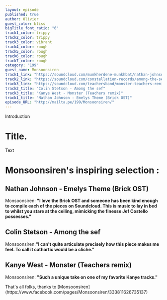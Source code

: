 ```yaml
---
layout: episode
published: true
author: Olivier
guest_color: bliss
bigTitle_font_ratio: "6"
track1_color: trippy
track2_color: trippy
track3_color: vibrant
track4_color: rough
track5_color: rough
track6_color: rough
track7_color: rough
category: "199"
guest_name: Monsoonsiren
track1_link: "https://soundcloud.com/munkherdene-munkhbat/nathan-johnson-emelys-theme"
track2_link: "https://soundcloud.com/constellation-records/among-the-sef"
track3_link: "https://soundcloud.com/teachersband/monster-teachers-remix"
track2_title: "Colin Stetson - Among the sef"
track3_title: "Kanye West - Monster (Teachers remix)"
track1_title: "Nathan Johnson - Emelys Theme (Brick OST)"
episode_URL: "http://mailta.pe/199/Monsoonsiren/"
---
```



<p id="introduction">Introduction</p>

# Title.

Text

# Monsoonsiren's inspiring selection :
 
## Nathan Johnson - Emelys Theme (Brick OST)
Monsoonsiren: **"**I love the Brick OST and someone has been kind enough to compile each of the pieces on Soundcloud. This is music to lay in bed to whilst you stare at the ceiling, mimicking the finesse Jef Costello possesses.**"**

## Colin Stetson - Among the sef
Monsoonsiren:**"**I can't quite articulate precisely how this piece makes me feel. To call it cathartic would be a cliche.**"**

## Kanye West - Monster (Teachers remix)
Monsoonsiren: **"**Such a unique take on one of my favorite Kanye tracks.**"**
 
<p id="outroduction">
That's all folks, thanks to [Monsoonsiren](https://www.facebook.com/pages/Monsoonsiren/333811626735137)</p>
